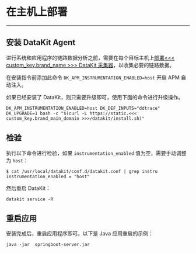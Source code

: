 # 在主机上部署
---

## 安装 DataKit Agent

进行系统和应用程序的链路数据分析之前，需要在每个目标主机上[部署<<< custom_key.brand_name >>> DataKit 采集器](../../../datakit/datakit-install.md)，以收集必要的链路数据。


在安装指令前添加此命令 `DK_APM_INSTRUMENTATION_ENABLED=host` 开启 APM 自动注入。

如果已经安装了 DataKit，则只需要升级即可，使用下面的命令进行升级操作。

```
DK_APM_INSTRUMENTATION_ENABLED=host DK_DEF_INPUTS="ddtrace" DK_UPGRADE=1 bash -c "$(curl -L https://static.<<< custom_key.brand_main_domain >>>/datakit/install.sh)"
```

## 检验

执行以下命令进行检验，如果 `instrumentation_enabled` 值为空，需要手动调整为 `host`：

```
$ cat /usr/local/datakit/conf.d/datakit.conf | grep instru
instrumentation_enabled = "host"
```

然后重启 DataKit：

```
datakit service -R
```

## 重启应用

安装完成后，重启应用程序即可。以下是 Java 应用重启的示例：

```
java -jar  springboot-server.jar
```